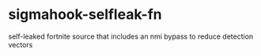 # sigmahook-selfleak-fn
self-leaked fortnite source that includes an nmi bypass to reduce detection vectors
